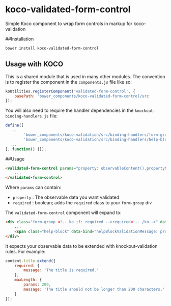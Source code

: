 # koco-validated-form-control
Simple Koco component to wrap form controls in markup for koco-validation

##Installation
```bash
bower install koco-validated-form-control
```

## Usage with KOCO

This is a shared module that is used in many other modules. The convention is to register the component in the `components.js` file like so:

```javascript
koUtilities.registerComponent('validated-form-control', {
    basePath: 'bower_components/koco-validated-form-control/src'
});
```

You will also need to require the handler dependencies in the `knockout-binding-handlers.js` file:

```javascript
define([
  ...
        'bower_components/koco-validation/src/binding-handlers/form-group-validation-css-class-binding-handler',
        'bower_components/koco-validation/src/binding-handlers/help-block-validation-message-binding-handler',
  ...
], function() {});
```


##Usage
```html
<validated-form-control params="property: observableContent().propertyName, required: boolean"> 
	... 
</validated-form-control>
```

Where `params` can contain:
* `property` : The observable data you want validated 
* `required` : boolean; adds the `required` class to your `form-group` div

The `validated-form-control` component will expand to:

```html
<div class="form-group <!-- ko if: required -->required<!-- /ko-->" data-bind="formGroupValidationCssClass : property.formGroupValidationCssClass">
	...
    <span class="help-block" data-bind="helpBlockValidationMessage: property.helpBlockValidationMessage"></span>
</div>
```

It expects your observable data to be extended with knockout-validation rules. For example:

```javascript
content.title.extend({
    required: {
        message: 'The title is required.'
    },
    maxLength: {
        params: 200,
        message: 'The title should not be longer than 200 characters.'
    }
});
```
